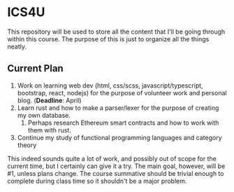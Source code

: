 # ICS4U
This repository will be used to store all the content that I'll be going through within this course. The purpose of this is just to organize all the things neatly.

## Current Plan
1. Work on learning web dev (html, css/scss, javascript/typescript, bootstrap, react, nodejs) for the purpose of volunteer work and personal blog. (**Deadline**: April)
2. Learn rust and how to make a parser/lexer for the purpose of creating my own database.
   1. Perhaps research Ethereum smart contracts and how to work with them with rust.
3. Continue my study of functional programming languages and category theory

This indeed sounds quite a lot of work, and possibly out of scope for the current time, but I certainly can give it a try. The main goal, however, will be #1, unless plans change. The course summative should be trivial enough to complete during class time so it shouldn't be a major problem.